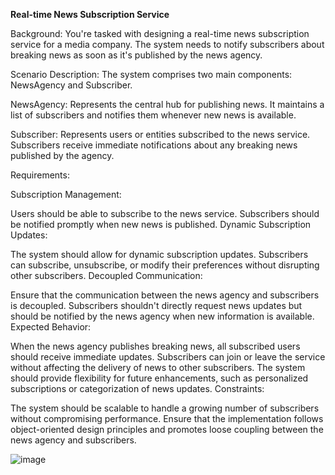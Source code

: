 **Real-time News Subscription Service**

Background: You're tasked with designing a real-time news subscription service for a media company. The system needs to notify subscribers about breaking news as soon as it's published by the news agency.

Scenario Description: The system comprises two main components: NewsAgency and Subscriber.

NewsAgency: Represents the central hub for publishing news. It maintains a list of subscribers and notifies them whenever new news is available.

Subscriber: Represents users or entities subscribed to the news service. Subscribers receive immediate notifications about any breaking news published by the agency.

Requirements:

Subscription Management:

Users should be able to subscribe to the news service. Subscribers should be notified promptly when new news is published. Dynamic Subscription Updates:

The system should allow for dynamic subscription updates. Subscribers can subscribe, unsubscribe, or modify their preferences without disrupting other subscribers. Decoupled Communication:

Ensure that the communication between the news agency and subscribers is decoupled. Subscribers shouldn't directly request news updates but should be notified by the news agency when new information is available. Expected Behavior:

When the news agency publishes breaking news, all subscribed users should receive immediate updates. Subscribers can join or leave the service without affecting the delivery of news to other subscribers. The system should provide flexibility for future enhancements, such as personalized subscriptions or categorization of news updates. Constraints:

The system should be scalable to handle a growing number of subscribers without compromising performance. Ensure that the implementation follows object-oriented design principles and promotes loose coupling between the news agency and subscribers.

![image](https://github.com/user-attachments/assets/a2bc5cee-2ef0-49d0-8816-3f0a3ef4cb09)

